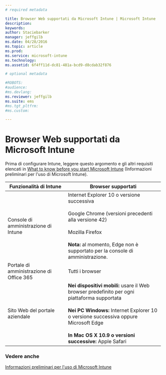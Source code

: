 ```yaml
---
# required metadata

title: Browser Web supportati da Microsoft Intune | Microsoft Intune
description:
keywords:
author: Staciebarker
manager: jeffgilb
ms.date: 04/28/2016
ms.topic: article
ms.prod:
ms.service: microsoft-intune
ms.technology:
ms.assetid: 6f4ff11d-dc81-481a-bcd9-d8cdab32f876

# optional metadata

#ROBOTS:
#audience:
#ms.devlang:
ms.reviewer: jeffgilb
ms.suite: ems
#ms.tgt_pltfrm:
#ms.custom:

---
```


# Browser Web supportati da Microsoft Intune

Prima di configurare Intune, leggere questo argomento e gli altri requisiti elencati in [What to know before you start Microsoft Intune](what-to-know-before-you-start-microsoft-intune.md) (Informazioni preliminari per l'uso di Microsoft Intune).

|Funzionalità di Intune |Browser supportati|
|---------|---------|
|Console di amministrazione di Intune     |  Internet Explorer 10 o versione successiva<br /><br />Google Chrome (versioni precedenti alla versione 42)<br /><br />Mozilla Firefox <br /><br />**Nota:** al momento, Edge non è supportato per la console di amministrazione.                      
|Portale di amministrazione di Office 365     |Tutti i browser  |
|Sito Web del portale aziendale     |**Nei dispositivi mobili:** usare il Web browser predefinito per ogni piattaforma supportata   <br /><br />**Nei PC Windows:** Internet Explorer 10 o versione successiva oppure Microsoft Edge<br /><br />**In Mac OS X 10.9 o versioni successive:** Apple Safari    |


### Vedere anche
[Informazioni preliminari per l'uso di Microsoft Intune](what-to-know-before-you-start-microsoft-intune.md)




<!--HONumber=May16_HO4-->


